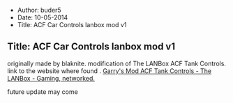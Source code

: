 - Author: buder5
- Date: 10-05-2014
- Title: ACF Car Controls lanbox mod v1

## Title: ACF Car Controls lanbox mod v1

originally made by blaknite.
modification of The LANBox ACF Tank Controls.
link to the website where found .
[Garry's Mod ACF Tank Controls - The LANBox - Gaming, networked.](https://web.archive.org/web/20150506130949/http://www.thelanbox.com.au/blog/post/393/garry-s-mod-acf-tank-controls/)

future update may come
